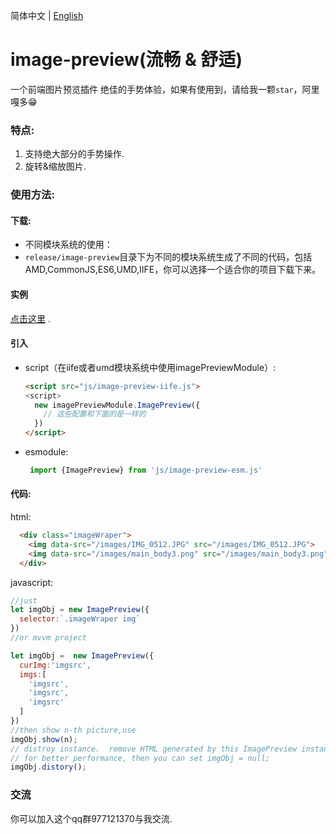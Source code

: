 简体中文 | [English](./README.md)

# image-preview(流畅 & 舒适)
一个前端图片预览插件 绝佳的手势体验，如果有使用到，请给我一颗`star`，阿里嘎多😁
### 特点:
1. 支持绝大部分的手势操作.
2. 旋转&缩放图片.
### 使用方法:
#### 下载:
* 不同模块系统的使用：
* `release/image-preview`目录下为不同的模块系统生成了不同的代码，包括AMD,CommonJS,ES6,UMD,IIFE，你可以选择一个适合你的项目下载下来。
#### 实例
[点击这里](https://daxiazilong.github.io/) . 
#### 引入 
  * script（在iife或者umd模块系统中使用imagePreviewModule）:
    ``` html
    <script src="js/image-preview-iife.js">
    <script>
      new imagePreviewModule.ImagePreview({
        // 这些配置和下面的是一样的
      })
    </script>
    ```
  * esmodule:
    ```javascript
     import {ImagePreview} from 'js/image-preview-esm.js'
    ```

#### 代码:
html:
```html
  <div class="imageWraper">
    <img data-src="/images/IMG_0512.JPG" src="/images/IMG_0512.JPG">
    <img data-src="/images/main_body3.png" src="/images/main_body3.png">
  </div>
```
javascript:
``` javascript
//just
let imgObj = new ImagePreview({
  selector:`.imageWraper img`
})
//or mvvm project

let imgObj =  new ImagePreview({
  curImg:'imgsrc',
  imgs:[
    'imgsrc',
    'imgsrc',
    'imgsrc'
  ]
})
//then show n-th picture,use
imgObj.show(n);
// distroy instance.  remove HTML generated by this ImagePreview instance
// for better performance, then you can set imgObj = null;
imgObj.distory();

```
### 交流
你可以加入这个qq群977121370与我交流.
